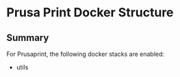 # Prusa Print Docker Structure

## Summary

For Prusaprint, the following docker stacks are enabled:

- utils
